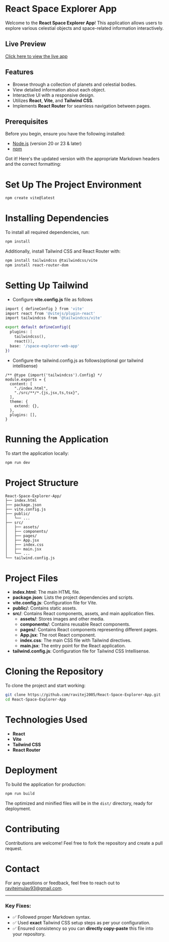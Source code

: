 # React Space Explorer App

Welcome to the **React Space Explorer App**! This application allows users to explore various celestial objects and space-related information interactively.

## Live Preview

[Click here to view the live app](https://ravitej2005.github.io/React-Space-Explorer-App)


## Features

- Browse through a collection of planets and celestial bodies.
- View detailed information about each object.
- Interactive UI with a responsive design.
- Utilizes **React**, **Vite**, and **Tailwind CSS**.
- Implements **React Router** for seamless navigation between pages.

## Prerequisites

Before you begin, ensure you have the following installed:

- [Node.js](https://nodejs.org/) (version 20 or 23 & later)
- [npm](https://www.npmjs.com/)

Got it! Here's the updated version with the appropriate Markdown headers and the correct formatting:


# Set Up The Project Environment

```bash
npm create vite@latest
```

# Installing Dependencies

To install all required dependencies, run:

```bash
npm install
```

Additionally, install Tailwind CSS and React Router with:

```bash
npm install tailwindcss @tailwindcss/vite
npm install react-router-dom
```

# Setting Up Tailwind
 - Configure **vite.config.js** file as follows
```bash
import { defineConfig } from 'vite'
import react from '@vitejs/plugin-react'
import tailwindcss from '@tailwindcss/vite'

export default defineConfig({
  plugins: [
    tailwindcss(),
    react()],
  base: '/space-explorer-web-app'
})
```

  - Configure the tailwind.config.js as follows(optional gor tailwind intellisense)
```
/** @type {import('tailwindcss').Config} */
module.exports = {
  content: [
    "./index.html", 
    "./src/**/*.{js,jsx,ts,tsx}",
  ],
  theme: {
    extend: {},
  },
  plugins: [],
}
```

# Running the Application

To start the application locally:

```bash
npm run dev
```

# Project Structure

```plaintext
React-Space-Explorer-App/
├── index.html
├── package.json
├── vite.config.js
├── public/
│   └── ...
├── src/
│   ├── assets/
│   ├── components/
│   ├── pages/
│   ├── App.jsx
│   ├── index.css
│   ├── main.jsx
│   └── ...
└── tailwind.config.js
```


# Project Files

- **index.html**: The main HTML file.
- **package.json**: Lists the project dependencies and scripts.
- **vite.config.js**: Configuration file for Vite.
- **public/**: Contains static assets.
- **src/**: Contains React components, assets, and main application files.
  - **assets/**: Stores images and other media.
  - **components/**: Contains reusable React components.
  - **pages/**: Contains React components representing different pages.
  - **App.jsx**: The root React component.
  - **index.css**: The main CSS file with Tailwind directives.
  - **main.jsx**: The entry point for the React application.
- **tailwind.config.js**: Configuration file for Tailwind CSS Intellisense.

# Cloning the Repository

To clone the project and start working:

```bash
git clone https://github.com/ravitej2005/React-Space-Explorer-App.git
cd React-Space-Explorer-App
```

# Technologies Used

- **React**
- **Vite**
- **Tailwind CSS**
- **React Router**

# Deployment

To build the application for production:

```bash
npm run build
```

The optimized and minified files will be in the `dist/` directory, ready for deployment.

# Contributing

Contributions are welcome! Feel free to fork the repository and create a pull request.

# Contact

For any questions or feedback, feel free to reach out to [ravitejmulay93@gmail.com](mailto:ravitejmulay93@gmail.com).

---

### Key Fixes:
- ✅ Followed proper Markdown syntax.  
- ✅ Used **exact** Tailwind CSS setup steps as per your configuration.  
- ✅ Ensured consistency so you can **directly copy-paste** this file into your repository.
```

